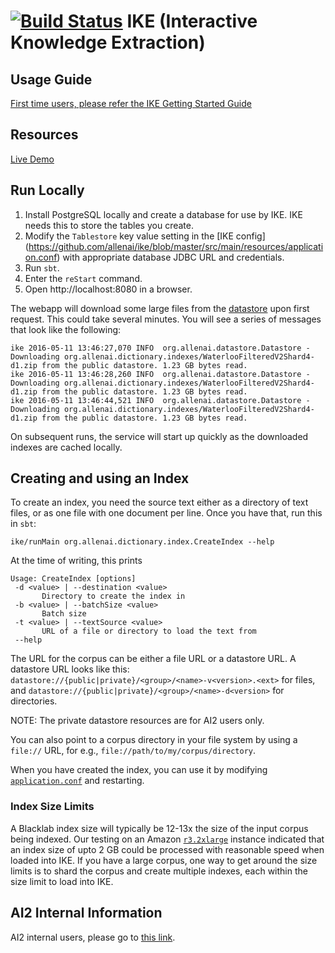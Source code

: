 [![Build Status](https://semaphoreci.com/api/v1/allenai/ike/branches/hackathon/shields_badge.svg)](https://semaphoreci.com/allenai/ike)
IKE (Interactive Knowledge Extraction)
======================================

## Usage Guide
[First time users, please refer the IKE Getting Started Guide](USAGE-GUIDE.md)

## Resources
[Live Demo](http://ike.allenai.org/)

## Run Locally
1. Install PostgreSQL locally and create a database for use by IKE. IKE needs this to store the tables you create.
2. Modify the `Tablestore` key value setting in the [IKE config] (https://github.com/allenai/ike/blob/master/src/main/resources/application.conf) with appropriate database JDBC URL and credentials.
3. Run `sbt`.
4. Enter the `reStart` command.
5. Open http://localhost:8080 in a browser.

The webapp will download some large files from the [datastore](https://github.com/allenai/datastore) upon first request. This could take several minutes. You will see a series of messages that look like the following:

```
ike 2016-05-11 13:46:27,070 INFO  org.allenai.datastore.Datastore - Downloading org.allenai.dictionary.indexes/WaterlooFilteredV2Shard4-d1.zip from the public datastore. 1.23 GB bytes read.
ike 2016-05-11 13:46:28,260 INFO  org.allenai.datastore.Datastore - Downloading org.allenai.dictionary.indexes/WaterlooFilteredV2Shard4-d1.zip from the public datastore. 1.23 GB bytes read.
ike 2016-05-11 13:46:44,521 INFO  org.allenai.datastore.Datastore - Downloading org.allenai.dictionary.indexes/WaterlooFilteredV2Shard4-d1.zip from the public datastore. 1.23 GB bytes read.
```
On subsequent runs, the service will start up quickly as the downloaded indexes are cached locally.

## Creating and using an Index
To create an index, you need the source text either as a directory of text files, or as one file with one document per line. Once you have that, run this in `sbt`:
```
ike/runMain org.allenai.dictionary.index.CreateIndex --help
```
At the time of writing, this prints
```
Usage: CreateIndex [options]
 -d <value> | --destination <value>
       Directory to create the index in
 -b <value> | --batchSize <value>
       Batch size
 -t <value> | --textSource <value>
       URL of a file or directory to load the text from
 --help
```
The URL for the corpus can be either a file URL or a datastore URL. A datastore URL looks like this: `datastore://{public|private}/<group>/<name>-v<version>.<ext>` for files, and `datastore://{public|private}/<group>/<name>-d<version>` for directories.

NOTE: The private datastore resources are for AI2 users only.

You can also point to a corpus directory in your file system by using a `file://` URL, for e.g., `file://path/to/my/corpus/directory`.

When you have created the index, you can use it by modifying [`application.conf`](src/main/resources/application.conf) and restarting.

### Index Size Limits

A Blacklab index size will typically be 12-13x the size of the input corpus being indexed.
Our testing on an Amazon [`r3.2xlarge`](https://aws.amazon.com/ec2/instance-types/) instance indicated that an index size of upto 2 GB could be processed with reasonable speed when loaded into IKE. If you have a large corpus, one way to get around the size limits is to shard the corpus and create multiple indexes, each within the size limit to load into IKE.


## AI2 Internal Information
AI2 internal users, please go to [this link](README-AI2.md).

